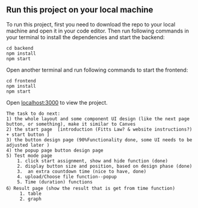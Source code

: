 ## Run this project on your local machine

To run this project, first you need to download the repo to your local machine and open it in your code editor. Then run following commands in your terminal to install the dependencies and start the backend:

```
cd backend
npm install
npm start
```

Open another terminal and run following commands to start the frontend:

```
cd frontend
npm install
npm start
```

Open [localhost:3000](https://localhost:3000) to view the project.

```
The task to do next:
1) the whole layout and some component UI design (like the next page button, or something), make it similar to Canves
2) the start page  [introduction (Fitts Law? & website instructions?) + start button ]
3) the button design page (90%Functionality done, some UI needs to be adjusted later )
4) the popup page button design page
5) Test mode page
    1. click start assignment, show and hide function (done)
    2. display button size and position, based on design phase (done)
    3.  an extra countdown time (nice to have, done)
    4. upload/Choose file function--popup
    5. Time (duration) functions
6）Result page (show the result that is get from time function)
     1. table
     2. graph

```
